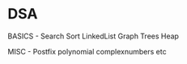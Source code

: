 # DSA

BASICS - Search Sort  LinkedList  Graph   Trees   Heap

MISC   - Postfix polynomial complexnumbers etc
